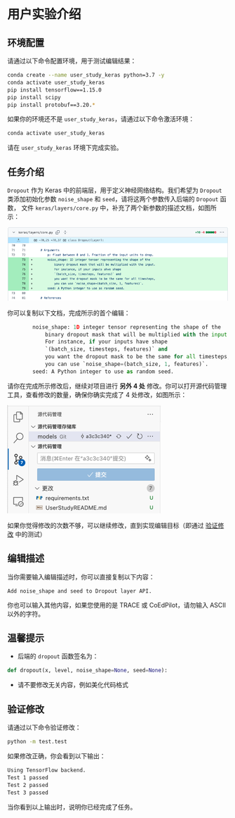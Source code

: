 # 用户实验介绍

## 环境配置
请通过以下命令配置环境，用于测试编辑结果：
```bash
conda create --name user_study_keras python=3.7 -y
conda activate user_study_keras
pip install tensorflow==1.15.0
pip install scipy
pip install protobuf==3.20.*
```

如果你的环境还不是 `user_study_keras`，请通过以下命令激活环境：
```bash
conda activate user_study_keras
```
请在 `user_study_keras` 环境下完成实验。

## 任务介绍
`Dropout` 作为 Keras 中的前端层，用于定义神经网络结构。我们希望为 `Dropout` 类添加初始化参数 `noise_shape` 和 `seed`，请将这两个参数传入后端的 `Dropout` 函数， 文件 `keras/layers/core.py` 中，补充了两个新参数的描述文档，如图所示：

![image](./images/init_edit.png)

你可以复制以下文档，完成所示的首个编辑：
```python
        noise_shape: 1D integer tensor representing the shape of the
            binary dropout mask that will be multiplied with the input.
            For instance, if your inputs have shape
            `(batch_size, timesteps, features)` and
            you want the dropout mask to be the same for all timesteps,
            you can use `noise_shape=(batch_size, 1, features)`.
        seed: A Python integer to use as random seed.
```

请你在完成所示修改后，继续对项目进行 **另外 4 处** 修改。你可以打开源代码管理工具，查看修改的数量，确保你确实完成了 4 处修改，如图所示：

![image](./images/git_diff.png)

如果你觉得修改的次数不够，可以继续修改，直到实现编辑目标（即通过 [验证修改](#验证修改) 中的测试）

## 编辑描述
当你需要输入编辑描述时，你可以直接复制以下内容：
```
Add noise_shape and seed to Dropout layer API.
```
你也可以输入其他内容，如果您使用的是 TRACE 或 CoEdPilot，请勿输入 ASCII 以外的字符。

## 温馨提示
* 后端的 `dropout` 函数签名为：
```python
def dropout(x, level, noise_shape=None, seed=None):
```
* 请不要修改无关内容，例如美化代码格式

## 验证修改

请通过以下命令验证修改：
```bash
python -m test.test
```

如果修改正确，你会看到以下输出：
```bash
Using TensorFlow backend.
Test 1 passed
Test 2 passed
Test 3 passed
```

当你看到以上输出时，说明你已经完成了任务。
